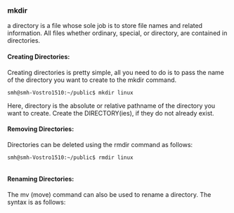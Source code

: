 ### mkdir

a directory is a file whose sole job is to store file names and related information. All files whether ordinary, special, or directory, are contained in directories.

#### Creating Directories:

Creating directories is pretty simple, all you need to do is to pass the name of the directory you want to create to the mkdir command.


```
smh@smh-Vostro1510:~/public$ mkdir linux

```
Here, directory is the absolute or relative pathname of the directory you want to create.
Create the DIRECTORY(ies), if they do not already exist.


#### Removing Directories:

Directories can be deleted using the rmdir command as follows:

```
smh@smh-Vostro1510:~/public$ rmdir linux


```
#### Renaming Directories:
The mv (move) command can also be used to rename a directory. The syntax is as follows: